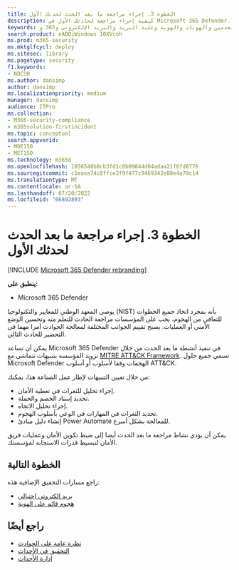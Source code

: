 ```yaml
---
title: الخطوة 3. إجراء مراجعة ما بعد الحدث لحدثك الأول
description: كيفية إجراء مراجعة لحادثك الأول في Microsoft 365 Defender.
keywords: الحوادث والتنبيهات والتحقيق والارتباط والهجوم والأجهزة والأجهزة والمستخدمين والهويات والهوية وعلبة البريد والبريد الإلكتروني و365 وmicrosoft وm365
search.product: eADQiWindows 10XVcnh
ms.prod: m365-security
ms.mktglfcycl: deploy
ms.sitesec: library
ms.pagetype: security
f1.keywords:
- NOCSH
ms.author: dansimp
author: dansimp
ms.localizationpriority: medium
manager: dansimp
audience: ITPro
ms.collection:
- M365-security-compliance
- m365solution-firstincident
ms.topic: conceptual
search.appverid:
- MOE150
- MET150
ms.technology: m365d
ms.openlocfilehash: 1856548b8cb3fd1c8b09844d04adaa21f6fd8776
ms.sourcegitcommit: c1eaea74c8ffce2f9f477c9469342e88e4a70c14
ms.translationtype: MT
ms.contentlocale: ar-SA
ms.lasthandoff: 07/20/2022
ms.locfileid: "66892893"
---
```

# <a name="step-3-perform-a-post-incident-review-of-your-first-incident"></a>الخطوة 3. إجراء مراجعة ما بعد الحدث لحدثك الأول

[!INCLUDE [Microsoft 365 Defender rebranding](../includes/microsoft-defender.md)]

**ينطبق على:**
- Microsoft 365 Defender

يوصي المعهد الوطني للمعايير والتكنولوجيا (NIST) بأنه بمجرد اتخاذ جميع الخطوات للتعافي من الهجوم، يجب على المؤسسات مراجعة الحادث للتعلم منه وتحسين الوضع الأمني أو العمليات. يصبح تقييم الجوانب المختلفة لمعالجة الحوادث أمرا مهما في التحضير للحادث التالي.

يمكن أن تساعد Microsoft 365 Defender في تنفيذ أنشطة ما بعد الحدث من خلال تزويد المؤسسة بتنبيهات تتماشى مع [MITRE ATT&CK Framework](https://attack.mitre.org/). تسمي جميع حلول Microsoft Defender الهجمات وفقا لأسلوب أو أسلوب ATT&CK.

من خلال تعيين التنبيهات لإطار عمل الصناعة هذا، يمكنك:

- إجراء تحليل للثغرات في تغطية الأمان.
- تحديد إسناد الخصم والحملة.
- إجراء تحليل الاتجاه.
- تحديد الثغرات في المهارات في الوعي بأسلوب الهجوم.
- إنشاء دليل مبادئ Power Automate للمعالجة بشكل أسرع.

يمكن أن يؤدي نشاط مراجعة ما بعد الحدث أيضا إلى ضبط تكوين الأمان وعمليات فريق الأمان لتبسيط قدرات الاستجابة لمؤسستك.

## <a name="next-step"></a>الخطوة التالية

راجع مسارات التحقيق الإضافية هذه:

- [بريد إلكتروني احتيالي](first-incident-path-phishing.md)
- [هجوم قائم على الهوية](first-incident-path-identity.md)


## <a name="see-also"></a>راجع أيضًا

- [نظرة عامة على الحوادث](incidents-overview.md)
- [التحقيق في الأحداث](investigate-incidents.md)
- [إدارة الأحداث](manage-incidents.md)
